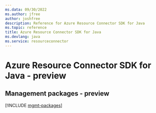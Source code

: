 ```yaml
---
ms.data: 09/30/2022
ms.author: jfree
author: joshfree
description: Reference for Azure Resource Connector SDK for Java
ms.topic: reference
title: Azure Resource Connector SDK for Java
ms.devlang: java
ms.service: resourceconnector
---
```

# Azure Resource Connector SDK for Java - preview

## Management packages - preview
[!INCLUDE [mgmt-packages](resource-connector-mgmt-index.md)]
